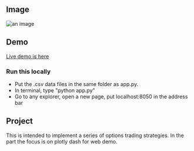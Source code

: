 ## Image
![an image](https://user-images.githubusercontent.com/85022169/133045611-a0145830-96fa-4e13-af17-c0cd4f4e03f3.png)

## Demo
[Live demo is here](https://tx-options.herokuapp.com/)

### Run this locally
* Put the .csv data files in the same folder as app.py.
* In terminal, type "python app.py"
* Go to any explorer, open a new page, put localhost:8050 in the address bar

## Project
This is intended to implement a series of options trading strategies.
In the part the focus is on plotly dash for web demo.
